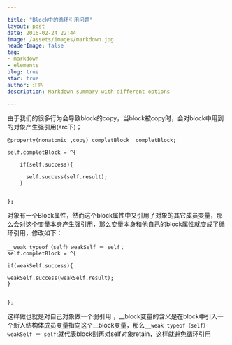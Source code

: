 ```yaml
---

title: "Block中的循环引用问题"
layout: post
date: 2016-02-24 22:44
image: /assets/images/markdown.jpg
headerImage: false
tag:
- markdown
- elements
blog: true
star: true
author: 汪亮
description: Markdown summary with different options

---
```






由于我们的很多行为会导致block的copy，当block被copy时，会对block中用到的对象产生强引用(arc下)；

```
@property(nonatomic ,copy) completBlock  completBlock;

self.completBlock = ^{

    if(self.success){

      self.success(self.result);
    }


};
```

对象有一个Block属性，然而这个block属性中又引用了对象的其它成员变量，那么会对这个变量本身产生强引用，那么变量本身和他自己的block属性就变成了循环引用，修改如下：

```
__weak typeof（self）weakSelf ＝ self；
self.completBlock = ^{

if(weakSelf.success){

weakSelf.success(weakSelf.result);
}


};
```
这样做也就是对自己对象做一个弱引用 ，__block变量的含义是在block中引入一个新人结构体成员变量指向这个__block变量，那么`__weak typeof（self）weakSelf ＝ self`;就代表block别再对self对象retain，这样就避免循环引用

